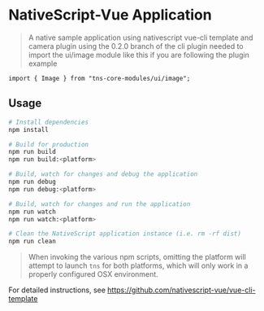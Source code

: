 # NativeScript-Vue Application

> A native sample application using nativescript vue-cli template and camera plugin
> using the 0.2.0 branch of the cli plugin
> needed to import the ui/image module like this if you are following the plugin example
```
import { Image } from "tns-core-modules/ui/image";
```

## Usage

``` bash
# Install dependencies
npm install

# Build for production
npm run build
npm run build:<platform>

# Build, watch for changes and debug the application
npm run debug
npm run debug:<platform>

# Build, watch for changes and run the application
npm run watch
npm run watch:<platform>

# Clean the NativeScript application instance (i.e. rm -rf dist)
npm run clean
```

> When invoking the various npm scripts, omitting the platform will attempt to launch `tns` for both platforms, which will only work in a properly configured OSX environment.

For detailed instructions, see https://github.com/nativescript-vue/vue-cli-template
